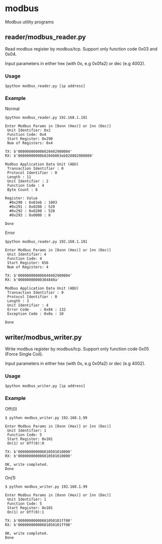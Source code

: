 # modbus
Modbus utility programs

## reader/modbus_reader.py
Read modbus register by modbus/tcp. Support only function code 0x03 and 0x04.

Input parameters in either hex (with 0x, e.g 0x0fa2) or dec (e.g 4002).

### Usage

`$python modbus_reader.py [ip address]`

### Example
Normal
```
$python modbus_reader.py 192.168.1.101

Enter Modbus Params in [0xnn (Hex)] or [nn (Dec)]
 Unit Identifier: 0x2
 Function Code: 0x4
 Start Register: 0x290
 Num of Registers: 0x4

TX: b'000000000006020402900004'
RX: b'00000000000b02040803eb020802080000'

Modbus Application Data Unit (ADU)
 Transaction Identifier : 0
 Protocol Identifier : 0
 Length : 11
 Unit Identifier : 2
 Function Code : 4
 Byte Count : 8

Register: Value
  #0x290 : 0x03eb : 1003
  #0x291 : 0x0208 : 520
  #0x292 : 0x0208 : 520
  #0x293 : 0x0000 : 0

Done
```
Error
```
$python modbus_reader.py 192.168.1.101

Enter Modbus Params in [0xnn (Hex)] or [nn (Dec)]
 Unit Identifier: 4
 Function Code: 4
 Start Register: 656
 Num of Registers: 4

TX: b'000000000006040402900004'
RX: b'00000000000304840a'

Modbus Application Data Unit (ADU)
 Transaction Identifier : 0
 Protocol Identifier : 0
 Length : 3
 Unit Identifier : 4
 Error Code     : 0x84 : 132
 Exception Code : 0x0a : 10

Done
```
## writer/modbus_writer.py
Write modbus register by modbus/tcp. Support only function code 0x05 (Force Single Coil).

Input parameters in either hex (with 0x, e.g 0x0fa2) or dec (e.g 4002).

### Usage

`$python modbus_writer.py [ip address]`

### Example
Off(0)
```
$ python modbus_writer.py 192.168.1.99

Enter Modbus Params in [0xnn (Hex)] or [nn (Dec)]
 Unit Identifier: 1
 Function Code: 5
 Start Register: 0x101
 On(1) or Off(0):0

TX: b'000000000006010501010000'
RX: b'000000000006010501010000'

OK, write completed.
Done
```
On(1)
```
$ python modbus_writer.py 192.168.1.99

Enter Modbus Params in [0xnn (Hex)] or [nn (Dec)]
 Unit Identifier: 1
 Function Code: 5
 Start Register: 0x101
 On(1) or Off(0):1

TX: b'00000000000601050101ff00'
RX: b'00000000000601050101ff00'

OK, write completed.
Done
```



